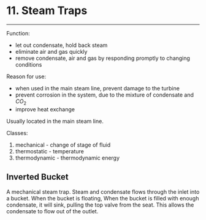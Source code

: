 # 11. Steam Traps
---

Function:
-	let out condensate, hold back steam
-	eliminate air and gas quickly
-	remove condensate, air and gas by responding promptly to changing conditions

Reason for use:
-	when used in the main steam line, prevent damage to the turbine
-	prevent corrosion in the system, due to the mixture of condensate and $CO_{2}$
-	improve heat exchange

Usually located in the main steam line.

Classes:
1.	mechanical - change of stage of fluid
2.	thermostatic - temperature
3.	thermodynamic - thermodynamic energy

## Inverted Bucket
A mechanical steam trap. Steam and condensate flows through the inlet into a bucket. When the bucket is floating, When the bucket is filled with enough condensate, it will sink, pulling the top valve from the seat. This allows the condensate to flow out of the outlet.